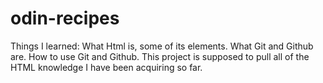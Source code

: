 # odin-recipes
Things I learned:
What Html is, some of its elements.
What Git and Github are.
How to use Git and Github.
This project is supposed to pull all of the HTML knowledge I have been acquiring so far.